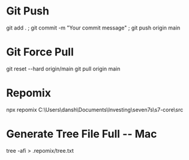 # Git Push
git add . ; git commit -m "Your commit message" ; git push origin main

# Git Force Pull
git reset --hard origin/main
git pull origin main

# Repomix
npx repomix C:\Users\dansh\Documents\Investing\seven7s\s7-core\src

# Generate Tree File Full -- Mac
tree -afi > .repomix/tree.txt